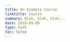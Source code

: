 ```yaml
---
title: An Example Course
linktitle: Course
summary: Blah, blah, blah...
date: 2018-09-09
type: book
toc: false
---
```

